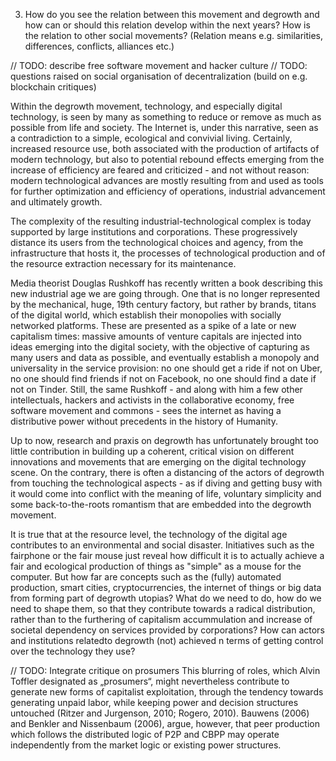 3. How do you see the relation between this movement and degrowth and how can or should this relation develop within the next years? How is the relation to other social movements? (Relation means e.g. similarities, differences, conflicts, alliances etc.)

// TODO: describe free software movement and hacker culture
// TODO: questions raised on social organisation of decentralization (build on e.g. blockchain critiques)

Within the degrowth movement, technology, and especially digital technology, is seen by many as something to reduce or remove as much as possible from life and society. The Internet is, under this narrative, seen as a contradiction to a simple, ecological and convivial living. Certainly, increased resource use, both associated with the production of artifacts of modern technology, but also to potential rebound effects emerging from the increase of efficiency are feared and criticized - and not without reason: modern technological advances are mostly resulting from and used as tools for further optimization and efficiency of operations, industrial advancement and ultimately growth.

The complexity of the resulting industrial-technological complex is today supported by large institutions and corporations. These progressively distance its users from the technological choices and agency, from the infrastructure that hosts it, the processes of technological production and of the resource extraction necessary for its maintenance.

Media theorist Douglas Rushkoff has recently written a book describing this new industrial age we are going through. One that is no longer represented by the mechanical, huge, 19th century factory, but rather by brands, titans of the digital world, which establish their monopolies with socially networked platforms. These are presented as a spike of a late or new capitalism times: massive amounts of venture capitals are injected into ideas emerging into the digital society, with the objective of capturing as many users and data as possible, and eventually establish a monopoly and universality in the service provision: no one should get a ride if not on Uber, no one should find friends if not on Facebook, no one should find a date if not on Tinder. Still, the same Rushkoff - and along with him a few other intellectuals, hackers and activists in the collaborative economy, free software movement and commons - sees the internet as having a distributive power without precedents in the history of Humanity.

Up to now, research and praxis on degrowth has unfortunately brought too little contribution in building up a coherent, critical vision on different innovations and movements that are emerging on the digital technology scene. On the contrary, there is often a distancing of the actors of degrowth from touching the technological aspects - as if diving and getting busy with it would come into conflict with the meaning of life, voluntary simplicity and some back-to-the-roots romantism that are embedded into the degrowth movement.

It is true that at the resource level, the technology of the digital age contributes to an environmental and social disaster. Initiatives such as the fairphone or the fair mouse just reveal how difficult it is to actually achieve a fair and ecological production of things as "simple" as a mouse for the computer. But how far are concepts such as the (fully) automated production, smart cities, cryptocurrencies, the internet of things or big data from forming part of degrowth utopias? What do we need to do, how do we need to shape them, so that they contribute towards a radical distribution, rather than to the furthering of capitalism accummulation and increase of societal dependency on services provided by corporations? How can actors and institutions relatedto degrowth (not) achieved n terms of getting control over the technology they use? 


// TODO: Integrate critique on prosumers
This blurring of roles, which Alvin Toffler designated as „prosumers“, might nevertheless contribute to generate new forms of capitalist exploitation, through the tendency towards generating unpaid labor, while keeping power and decision structures untouched (Ritzer and Jurgenson, 2010; Rogero, 2010). Bauwens (2006) and Benkler and Nissenbaum (2006), argue, however, that peer production which follows the distributed logic of P2P and CBPP may operate independently from the market logic or existing power structures.


